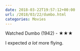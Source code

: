 ```yaml
---
date: 2018-03-22T19:57:12+00:00
url: /2018/03/22/dumbo.html
categories: Movies
---
```

Watched Dumbo (1942) - ★★★

I expected _a lot_ more flying.


